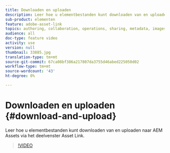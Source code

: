 ```yaml
---
title: Downloaden en uploaden
description: Leer hoe u elementbestanden kunt downloaden van en uploaden naar AEM Assets via het deelvenster Asset Link.
sub-product: elementen
feature: adobe-asset-link
topics: authoring, collaboration, operations, sharing, metadata, images, operations
audience: all
doc-type: feature video
activity: use
version: null
thumbnail: 33885.jpg
translation-type: tm+mt
source-git-commit: 67ca08bf386a217807da3755d46abed225050d02
workflow-type: tm+mt
source-wordcount: '43'
ht-degree: 0%

---
```



# Downloaden en uploaden {#download-and-upload}

Leer hoe u elementbestanden kunt downloaden van en uploaden naar AEM Assets via het deelvenster Asset Link.

>[!VIDEO](https://video.tv.adobe.com/v/33885/?quality=12)
